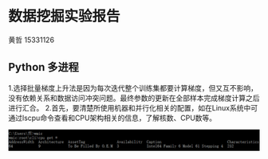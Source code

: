 # 数据挖掘实验报告
黄哲 15331126

## Python 多进程
1.选择批量梯度上升法是因为每次迭代整个训练集都要计算梯度，但又互不影响，没有依赖关系和数据访问冲突问题。最终参数的更新在全部样本完成梯度计算之后进行汇合。
2.首先，要清楚所使用机器和并行化相关的配置，如在Linux系统中可通过lscpu命令查看和CPU架构相关的信息，了解核数、CPU数等。

![查看cpu信息](./imgs/dataMining1.png)
```

```
